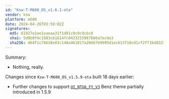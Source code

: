 ```yaml
---
id: "Ksw-T-M600_OS_v1.6.1-ota"
vendor: ksw
platform: m600
date: 2024-04-26T03:59:02Z
signatures:
  md5: 61927e1ee1eaeaa31f1d91c0c0c9cbc0
  sha1: 5d9b0f4c1b83cb1614fc04332159876b6a7ec4a3
  sha256: d64f1c78638e03c148a461817a20d67b9995d1ec613f10cd1cf2ff1bd832346a
---
```

Summary:
- Nothing, really.

Changes since `Ksw-T-M600_OS_v1.5.9-ota` built 18 days earlier:
- Further changes to support [`UI_NTG6_FY_V3`](../../../themes/ksw/ui_ntg6_fy_v3) Benz theme partially introduced in 1.5.9
